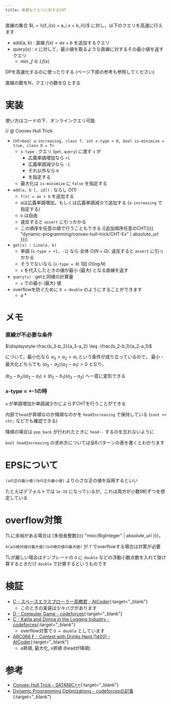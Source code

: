 ```yaml
---
title: 単調なクエリに対するCHT
---
```


直線の集合 $L = \\{f_i(x) = a_i x + b_i\\}$ に対し，以下のクエリを高速に行えます
* add(a, b) : 直線 $f(x) = ax + b$ を追加するクエリ
* query(x) : $x$ に対して，最小値を取るような直線に対するその最小値を返すクエリ
  * $\displaystyle\min\_{f\in L}{f(x)}$

DPを高速化するのに使ったりする (ページ下部の参考も参照してください)

直線の数を$N$，クエリの数を$Q$ とする

# 実装

使い方はコードの下．オンラインクエリ可能

// @ Convex Hull Trick

* `CHT<bool a-increasing, class T, int x-type = 0, bool is-minimize = true, class D = T>`
  * `x-type` : クエリ (`get`, `query`) に渡す `x` が
    * 広義単調増加なら `+1`
    * 広義単調減少なら `-1`
    * それ以外なら `0`
    * を指定する
  * 最大化は `is-minimize` に `false` を指定する
* `add(a, b [, id])` : ならし $O(1)$
  * `f(x) = ax + b` を追加する
  * aは広義単調増加，もしくは広義単調減少で追加する (`a-increasing` で指定する)
  * `b` は自由
  * 違反すると `assert` に引っかかる
  * この順序を任意の順で行うこともできる ([追加順序任意のCHT]({{ "dynamic-programming/convex-hull-trick/CHT-Ex" | absolute_url }}))
* `get(x) : Line(a, b)`
  * 単調 (`x-type = +1, -1`) なら 全体 $O(N + Q)$. 違反すると `assert` に引っかかる
  * そうでないなら (`x-type = 0`) 1回 $O(\log N)$
  * `x` を代入したときの値が最小 (最大) となる直線を返す
* `query(x)` : getと同様の計算量
  * `x` での最小 (最大) 値
* overflowを防ぐために `D = double` のようにすることができます
  * a * 

# メモ

### 直線が不必要な条件

$\displaystyle-\frac{b_3-b_2}{a_3-a_2} \leq -\frac{b_2-b_1}{a_2-a_1}$

について，最小化なら $a_3 \gt a_2 \gt a_1$ という条件が成り立っているので，
最小・最大化どちらでも $(a_3-a_2)(a_2-a_1) \gt 0$ となり，

$(b_3-b_2)(a_2-a_1) \geq (b_2-b_1)(a_3-a_2)$ へ一意に変形できる

### x-type = +-1の時

`a` が単調増加か単調減少かによらずCHTを行うことができる

内部で`head`が昇順なのか降順なのかを `headIncreasing` で保持している (`cout << cht;` などでも確認できる)

降順の場合は `pop_back` が行われたときに `head--` するのを忘れないように

`bool headIncreasing` の求め方については全8パターンの表を書くとわかります

# EPSについて

`(aの正の最小値)(bの正の最小値)` より小さな正の値を採用するといい

たとえばデフォルトでは `1e-19` になっているが，これは両方が小数9桁ずつを想定している

# overflow対策

TLに余裕がある場合は [多倍長整数]({{ "misc/BigInteger" | absolute_url }})，

`4(aの絶対値の最大値)(bの絶対値の最大値)` が `T` でoverflowする場合は対策が必要

TLが厳しい場合はテンプレートの `D` に `double` などの浮動小数点数を入れて掛け算するときだけ `double` で計算するというものです

# 検証

* [C - スペースエクスプローラー高橋君 - AtCoder](https://beta.atcoder.jp/contests/colopl2018-final-open/submissions/2171456){:target="_blank"}<!--_-->
  * このときの実装は少々バグがあります
* [D - Computer Game - codeforces](https://codeforces.com/contest/1067/submission/45446448){:target="_blank"}<!--_-->
* [C - Kalila and Dimna in the Logging Industry - codeforces](https://codeforces.com/contest/319/submission/48890326){:target="_blank"}<!--_-->
  * overflow対策で `D = double` としています
* [ARC066 F - Contest with Drinks Hard (1400) - AtCoder](https://atcoder.jp/contests/arc066/submissions/4253139){:target="_blank"}<!--_-->
  * a昇順, 最大化, x昇順 (headが降順)

# 参考

* [Convex-Hull Trick - SATANIC++](http://satanic0258.hatenablog.com/entry/2016/08/16/181331){:target="_blank"}<!--_-->
* [Dynamic Programming Optimizations - codeforcesの記事](https://codeforces.com/blog/entry/8219){:target="_blank"}<!--_-->

